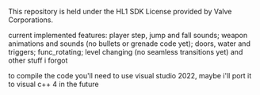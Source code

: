 This repository is held under the HL1 SDK License provided by Valve Corporations.

current implemented features:
player step, jump and fall sounds;
weapon animations and sounds (no bullets or grenade code yet);
doors, water and triggers;
func_rotating;
level changing (no seamless transitions yet)
and other stuff i forgot

to compile the code you'll need to use visual studio 2022, maybe i'll port it to visual c++ 4 in the future

